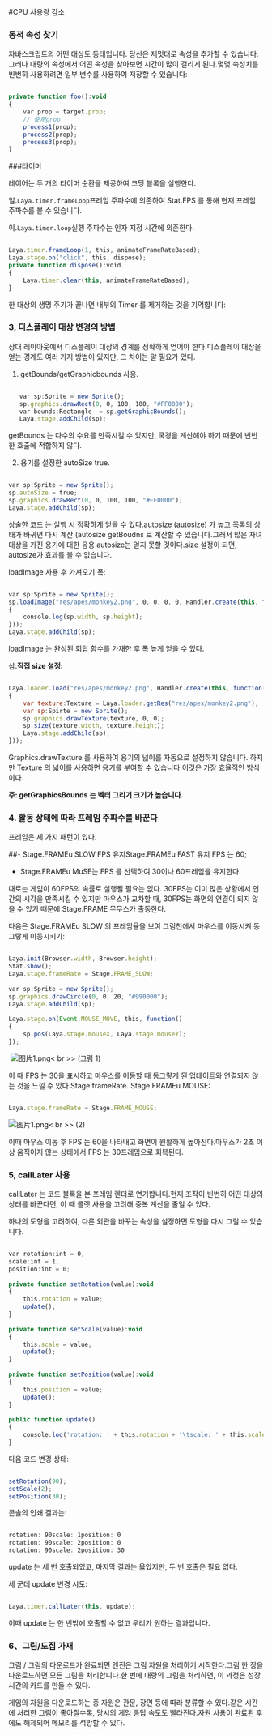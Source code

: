 #CPU 사용량 감소



### **동적 속성 찾기**

자바스크립트의 어떤 대상도 동태입니다. 당신은 제멋대로 속성을 추가할 수 있습니다.그러나 대량의 속성에서 어떤 속성을 찾아보면 시간이 많이 걸리게 된다.몇몇 속성치를 빈번히 사용하려면 일부 변수를 사용하여 저장할 수 있습니다:


```javascript

private function foo():void
{
    var prop = target.prop;
    // 使用prop
    process1(prop);
    process2(prop);
    process3(prop);
}
```




###타이머

레이어는 두 개의 타이머 순환을 제공하여 코딩 블록을 실행한다.

일.`Laya.timer.frameLoop`프레임 주파수에 의존하여 Stat.FPS 를 통해 현재 프레임 주파수를 볼 수 있습니다.


이.`Laya.timer.loop`실행 주파수는 인자 지정 시간에 의존한다.




```javascript

Laya.timer.frameLoop(1, this, animateFrameRateBased);
Laya.stage.on("click", this, dispose);
private function dispose():void 
{
    Laya.timer.clear(this, animateFrameRateBased);
}
```


한 대상의 생명 주기가 끝나면 내부의 Timer 를 제거하는 것을 기억합니다:



 

 



### **3, 디스플레이 대상 변경의 방법**

상대 레이아웃에서 디스플레이 대상의 경계를 정확하게 얻어야 한다.디스플레이 대상을 얻는 경계도 여러 가지 방법이 있지만, 그 차이는 알 필요가 있다.

1. getBounds/getGraphicbounds 사용.



   
```javascript

   var sp:Sprite = new Sprite();
   sp.graphics.drawRect(0, 0, 100, 100, "#FF0000");
   var bounds:Rectangle  = sp.getGraphicBounds();
   Laya.stage.addChild(sp);
   ```


getBounds 는 다수의 수요를 만족시킬 수 있지만, 국경을 계산해야 하기 때문에 빈번한 호출에 적합하지 않다.

2. 용기를 설정한 autoSize true.


```javascript

var sp:Sprite = new Sprite();
sp.autoSize = true;
sp.graphics.drawRect(0, 0, 100, 100, "#FF0000");
Laya.stage.addChild(sp);
```


상술한 코드 는 실행 시 정확하게 얻을 수 있다.autosize (autosize) 가 높고 목록의 상태가 바뀌면 다시 계산 (autosize getBoudns 로 계산할 수 있습니다.그래서 많은 자녀 대상을 가진 용기에 대한 응용 autosize는 얻지 못할 것이다.size 설정이 되면, autosize가 효과를 볼 수 없습니다.

loadImage 사용 후 가져오기 폭:


```javascript

var sp:Sprite = new Sprite();
sp.loadImage("res/apes/monkey2.png", 0, 0, 0, 0, Handler.create(this, function()
{
    console.log(sp.width, sp.height);
}));
Laya.stage.addChild(sp);
```


loadImage 는 완성된 회답 함수를 가재한 후 폭 높게 얻을 수 있다.

삼.**직접 size 설정:**


```javascript

Laya.loader.load("res/apes/monkey2.png", Handler.create(this, function()
{
    var texture:Texture = Laya.loader.getRes("res/apes/monkey2.png");
    var sp:Spirte = new Sprite();
    sp.graphics.drawTexture(texture, 0, 0);
    sp.size(texture.width, texture.height);
    Laya.stage.addChild(sp);
}));
```


Graphics.drawTexture 를 사용하여 용기의 넓이를 자동으로 설정하지 않습니다. 하지만 Texture 의 넓이를 사용하면 용기를 부여할 수 있습니다.이것은 가장 효율적인 방식이다.

**주: getGraphicsBounds 는 벡터 그리기 크기가 높습니다.**



### **4. 활동 상태에 따라 프레임 주파수를 바꾼다**

프레임은 세 가지 패턴이 있다.

##- Stage.FRAMEu SLOW FPS 유지Stage.FRAMEu FAST 유지 FPS 는 60;
- Stage.FRAMEu MuSE는 FPS 를 선택하여 30이나 60프레임을 유지한다.



때로는 게임이 60FPS의 속률로 실행될 필요는 없다. 30FPS는 이미 많은 상황에서 인간의 시각을 만족시킬 수 있지만 마우스가 교차할 때, 30FPS는 화면의 연결이 되지 않을 수 있기 때문에 Stage.FRAME 무무스가 출동한다.

다음은 Stage.FRAMEu SLOW 의 프레임율을 보여 그림천에서 마우스를 이동시켜 동그랗게 이동시키기:


```javascript

Laya.init(Browser.width, Browser.height);
Stat.show();
Laya.stage.frameRate = Stage.FRAME_SLOW;
  
var sp:Sprite = new Sprite();
sp.graphics.drawCircle(0, 0, 20, "#990000");
Laya.stage.addChild(sp);
  
Laya.stage.on(Event.MOUSE_MOVE, this, function()
{
    sp.pos(Laya.stage.mouseX, Laya.stage.mouseY);
});
```





​         ![图片1.png](img/1.png)< br >>
(그림 1)

이 때 FPS 는 30을 표시하고 마우스를 이동할 때 동그랗게 된 업데이트와 연결되지 않는 것을 느낄 수 있다.Stage.frameRate. Stage.FRAMEu MOUSE:


```javascript

Laya.stage.frameRate = Stage.FRAME_MOUSE;
```


​![图片1.png](img/2.png)< br >>
(2)

이때 마우스 이동 후 FPS 는 60을 나타내고 화면이 원활하게 높아진다.마우스가 2초 이상 움직이지 않는 상태에서 FPS 는 30프레임으로 회복된다.



### **5, callLater 사용**

callLater 는 코드 블록을 본 프레임 렌더로 연기합니다.현재 조작이 빈번히 어떤 대상의 상태를 바꾼다면, 이 때 콜렛 사용을 고려해 중복 계산을 줄일 수 있다.

하나의 도형을 고려하여, 다른 외관을 바꾸는 속성을 설정하면 도형을 다시 그릴 수 있습니다.


```javascript

var rotation:int = 0,
scale:int = 1,
position:int = 0;
  
private function setRotation(value):void
{
    this.rotation = value;
    update();
}
  
private function setScale(value):void
{
    this.scale = value;
    update();
}
  
private function setPosition(value):void
{
    this.position = value;
    update();
}
  
public function update()
{
    console.log('rotation: ' + this.rotation + '\tscale: ' + this.scale + '\tposition: ' + position);
}
```


다음 코드 변경 상태:


```javascript

setRotation(90);
setScale(2);
setPosition(30);
```


콘솔의 인쇄 결과는:


```javascript

rotation: 90scale: 1position: 0
rotation: 90scale: 2position: 0
rotation: 90scale: 2position: 30
```


update 는 세 번 호출되었고, 마지막 결과는 옳았지만, 두 번 호출은 필요 없다.

세 군데 update 변경 시도:


```javascript

Laya.timer.callLater(this, update);
```


이때 update 는 한 번밖에 호출할 수 없고 우리가 원하는 결과입니다.



### **6、그림/도집 가재**

그림 / 그림의 다운로드가 완료되면 엔진은 그림 자원을 처리하기 시작한다.그림 한 장을 다운로드하면 모든 그림을 처리합니다.한 번에 대량의 그림을 처리하면, 이 과정은 성장 시간의 카드를 만들 수 있다.

게임의 자원을 다운로드하는 중 자원은 관문, 장면 등에 따라 분류할 수 있다.같은 시간에 처리한 그림이 좋아질수록, 당시의 게임 응답 속도도 빨라진다.자원 사용이 완료된 후에도 해제되어 메모리를 석방할 수 있다.


 